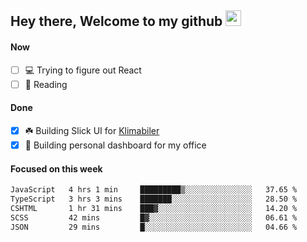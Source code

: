 ## Hey there, Welcome to my github <img src="https://media.giphy.com/media/hvRJCLFzcasrR4ia7z/giphy.gif" width="25px">

#### Now
- [ ] 💻 Trying to figure out React
- [ ] 📕 Reading

#### Done
- [x] ☘️ Building Slick UI for [Klimabiler](https://klimabiler.dk)
- [x] 🚀 Building personal dashboard for my office
 
 #### Focused on this week
<!--START_SECTION:waka-->

```txt
JavaScript   4 hrs 1 min     █████████▒░░░░░░░░░░░░░░░   37.65 %
TypeScript   3 hrs 3 mins    ███████░░░░░░░░░░░░░░░░░░   28.50 %
CSHTML       1 hr 31 mins    ███▓░░░░░░░░░░░░░░░░░░░░░   14.20 %
SCSS         42 mins         █▓░░░░░░░░░░░░░░░░░░░░░░░   06.61 %
JSON         29 mins         █░░░░░░░░░░░░░░░░░░░░░░░░   04.66 %
```

<!--END_SECTION:waka-->

